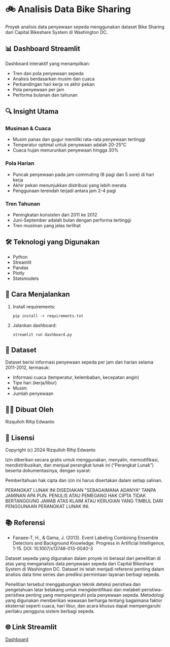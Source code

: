 # 🚲 Analisis Data Bike Sharing

Proyek analisis data penyewaan sepeda menggunakan dataset Bike Sharing dari Capital Bikeshare System di Washington DC.

## 📊 Dashboard Streamlit

Dashboard interaktif yang menampilkan:
- Tren dan pola penyewaan sepeda
- Analisis berdasarkan musim dan cuaca
- Perbandingan hari kerja vs akhir pekan
- Pola penyewaan per jam
- Performa bulanan dan tahunan

## 🔍 Insight Utama

### Musiman & Cuaca
- Musim panas dan gugur memiliki rata-rata penyewaan tertinggi
- Temperatur optimal untuk penyewaan adalah 20-25°C
- Cuaca hujan menurunkan penyewaan hingga 30%

### Pola Harian
- Puncak penyewaan pada jam commuting (8 pagi dan 5 sore) di hari kerja
- Akhir pekan menunjukkan distribusi yang lebih merata
- Penggunaan terendah terjadi antara jam 2-4 pagi

### Tren Tahunan
- Peningkatan konsisten dari 2011 ke 2012
- Juni-September adalah bulan dengan performa tertinggi
- Tren musiman yang jelas terlihat

## 🛠️ Teknologi yang Digunakan
- Python
- Streamlit
- Pandas
- Plotly
- Statsmodels

## 🚀 Cara Menjalankan
1. Install requirements: 
   
   `pip install -r requirements.txt`
2. Jalankan dashboard: 
   
   `streamlit run dashboard.py`

## 📝 Dataset
Dataset berisi informasi penyewaan sepeda per jam dan harian selama 2011-2012, termasuk:
- Informasi cuaca (temperatur, kelembaban, kecepatan angin)
- Tipe hari (kerja/libur)
- Musim
- Jumlah penyewaan

## 👨‍💻 Dibuat Oleh
Rizqulloh Rifqi Edwanto

## 📄 Lisensi
Copyright (c) 2024 Rizqulloh Rifqi Edwanto

Izin diberikan secara gratis untuk menggunakan, menyalin, memodifikasi, mendistribusikan, dan menjual perangkat lunak ini (“Perangkat Lunak”) beserta dokumentasinya, dengan syarat:

Pemberitahuan hak cipta dan izin ini harus disertakan dalam setiap salinan.

PERANGKAT LUNAK INI DISEDIAKAN "SEBAGAIMANA ADANYA" TANPA JAMINAN APA PUN. PENULIS ATAU PEMEGANG HAK CIPTA TIDAK BERTANGGUNG JAWAB ATAS KLAIM ATAU KERUGIAN YANG TIMBUL DARI PENGGUNAAN PERANGKAT LUNAK INI.

## 📚 Referensi

- Fanaee-T, H., & Gama, J. (2013). Event Labeling Combining Ensemble Detectors and Background Knowledge. Progress in Artificial Intelligence, 1-15. DOI: 10.1007/s13748-013-0040-3

Dataset sepeda yang digunakan dalam proyek ini berasal dari penelitian di atas yang menganalisis data penyewaan sepeda dari Capital Bikeshare System di Washington DC. Dataset ini telah menjadi referensi penting dalam analisis data time series dan prediksi permintaan layanan berbagi sepeda.

Penelitian tersebut menggabungkan teknik deteksi peristiwa dan pengetahuan latar belakang untuk mengidentifikasi dan melabeli peristiwa-peristiwa penting yang mempengaruhi pola penyewaan sepeda. Metodologi yang digunakan memberikan wawasan berharga tentang bagaimana faktor eksternal seperti cuaca, hari libur, dan acara khusus dapat mempengaruhi perilaku pengguna sistem berbagi sepeda.



## 🌐 Link Streamlit
[Dashboard](https://bikesharingdashboard-9jvfcx3f6m6kpamaweqixy.streamlit.app/)
